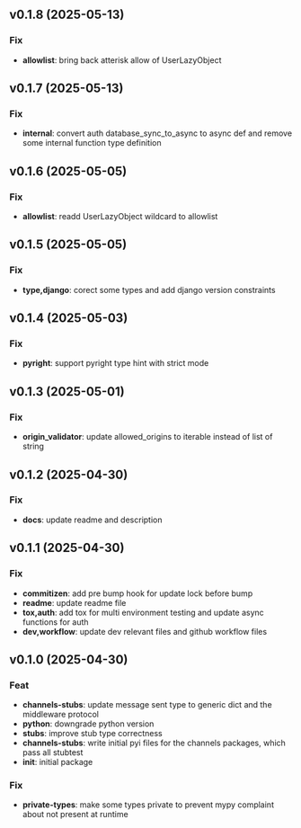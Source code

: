 ## v0.1.8 (2025-05-13)

### Fix

- **allowlist**: bring back atterisk allow of UserLazyObject

## v0.1.7 (2025-05-13)

### Fix

- **internal**: convert auth database_sync_to_async to async def and remove some internal function type definition

## v0.1.6 (2025-05-05)

### Fix

- **allowlist**: readd UserLazyObject wildcard to allowlist

## v0.1.5 (2025-05-05)

### Fix

- **type,django**: corect some types and add django version constraints

## v0.1.4 (2025-05-03)

### Fix

- **pyright**: support pyright type hint with strict mode

## v0.1.3 (2025-05-01)

### Fix

- **origin_validator**: update allowed_origins to iterable instead of list of string

## v0.1.2 (2025-04-30)

### Fix

- **docs**: update readme and description

## v0.1.1 (2025-04-30)

### Fix

- **commitizen**: add pre bump hook for update lock before bump
- **readme**: update readme file
- **tox,auth**: add tox for multi environment testing and update async functions for auth
- **dev,workflow**: update dev relevant files and github workflow files

## v0.1.0 (2025-04-30)

### Feat

- **channels-stubs**: update message sent type to generic dict and the middleware protocol
- **python**: downgrade python version
- **stubs**: improve stub type correctness
- **channels-stubs**: write initial pyi files for the channels packages, which pass all stubtest
- **init**: initial package

### Fix

- **private-types**: make some types private to prevent mypy complaint about not present at runtime

